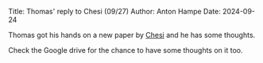 Title: Thomas' reply to Chesi (09/27)
Author: Anton Hampe
Date: 2024-09-24

Thomas got his hands on a new paper by [Chesi](https://www.nets.iusspavia.it/people/chesi.php) and he has some thoughts.

Check the Google drive for the chance to have some thoughts on it too.

